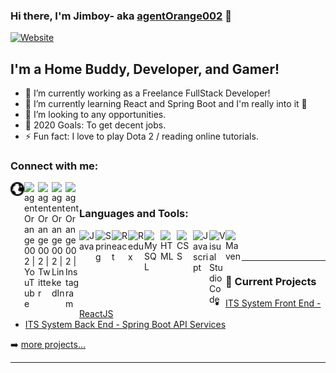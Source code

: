 ### Hi there, I'm Jimboy- aka [agentOrange002][website] 👋

[![Website](https://img.shields.io/website?label=agentOrange002.com&style=for-the-badge&url=https%3A%2F%2Fdistracted-einstein-e83f94.netlify.app)](https://distracted-einstein-e83f94.netlify.app/)

## I'm a Home Buddy, Developer, and Gamer!

- 🔭 I’m currently working as a Freelance FullStack Developer!
- 🌱 I’m currently learning React and Spring Boot and I'm really into it 🤣
- 👯 I’m looking to any opportunities.
- 🥅 2020 Goals: To get decent jobs.
- ⚡ Fun fact: I love to play Dota 2 / reading online tutorials.



### Connect with me:

[<img align="left" alt="agentOrange002.com" width="22px" src="https://raw.githubusercontent.com/iconic/open-iconic/master/svg/globe.svg" />][website]
[<img align="left" alt="agentOrange002 | YouTube" width="22px" src="https://cdn.jsdelivr.net/npm/simple-icons@v3/icons/youtube.svg" />][youtube]
[<img align="left" alt="agentOrange002 | Twitter" width="22px" src="https://cdn.jsdelivr.net/npm/simple-icons@v3/icons/twitter.svg" />][twitter]
[<img align="left" alt="agentOrange002 | LinkedIn" width="22px" src="https://cdn.jsdelivr.net/npm/simple-icons@v3/icons/linkedin.svg" />][linkedin]
[<img align="left" alt="agentOrange002 | Instagram" width="22px" src="https://cdn.jsdelivr.net/npm/simple-icons@v3/icons/instagram.svg" />][instagram]

<br />

### Languages and Tools:

[<img align="left" alt="Java" width="26px" src="https://cdn.jsdelivr.net/npm/simple-icons@v3/icons/java.svg"/>][website]

[<img align="left" alt="Spring" width="26px" src="https://cdn.jsdelivr.net/npm/simple-icons@v3/icons/spring.svg"/>][website]

[<img align="left" alt="React" width="26px" src="https://cdn.jsdelivr.net/npm/simple-icons@v3/icons/spring.svg"/>][website]

[<img align="left" alt="Redux" width="26px" src="https://cdn.jsdelivr.net/npm/simple-icons@v3/icons/redux.svg"/>][website]

[<img align="left" alt="MySQL" width="26px" src="https://cdn.jsdelivr.net/npm/simple-icons@v3/icons/mysql.svg"/>][website]

[<img align="left" alt="HTML" width="26px" src="https://cdn.jsdelivr.net/npm/simple-icons@v3/icons/html5.svg"/>][website]

[<img align="left" alt="CSS" width="26px" src="https://cdn.jsdelivr.net/npm/simple-icons@v3/icons/css3.svg"/>][website]

[<img align="left" alt="Javascript" width="26px" src="https://cdn.jsdelivr.net/npm/simple-icons@v3/icons/javascript.svg"/>][website]

[<img align="left" alt="Visual Studio Code" width="26px" src="https://cdn.jsdelivr.net/npm/simple-icons@v3/icons/visualstudiocode.svg"/>][website]

[<img align="left" alt="Maven" width="26px" src="https://cdn.jsdelivr.net/npm/simple-icons@v3/icons/apachemaven.svg"/>][website]



<br />
<br />

---



### 📕 Current Projects

<!-- Projects:START -->
- [ITS System Front End - ReactJS ](https://distracted-einstein-e83f94.netlify.app/)
- [ITS System Back End - Spring Boot API Services](https://distracted-einstein-e83f94.netlify.app/)
<!-- Projects-LIST:END -->

➡️ [more projects...](https://distracted-einstein-e83f94.netlify.app/)

---



[website]: https://distracted-einstein-e83f94.netlify.app/
[twitter]: https://distracted-einstein-e83f94.netlify.app/
[youtube]: https://distracted-einstein-e83f94.netlify.app/
[instagram]: https://distracted-einstein-e83f94.netlify.app/
[linkedin]: https://distracted-einstein-e83f94.netlify.app/
[webdevplaylist]: https://distracted-einstein-e83f94.netlify.app/
[jsplaylist]: https://distracted-einstein-e83f94.netlify.app/
[cssplaylist]: https://distracted-einstein-e83f94.netlify.app/
[reactplaylist]: https://distracted-einstein-e83f94.netlify.app/
